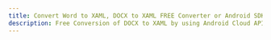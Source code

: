 ---title: Convert Word to XAML, DOCX to XAML FREE Converter or Android SDKdescription: Free Conversion of DOCX to XAML by using Android Cloud APIs & SDKs. Also Create, Edit & Render Microsoft Word & OpenOffice documents in the Cloud.---